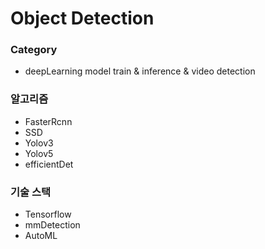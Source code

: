 # Object Detection

### Category
- deepLearning model train & inference & video detection

### 알고리즘
- FasterRcnn
- SSD
- Yolov3
- Yolov5
- efficientDet

### 기술 스택
- Tensorflow
- mmDetection
- AutoML

